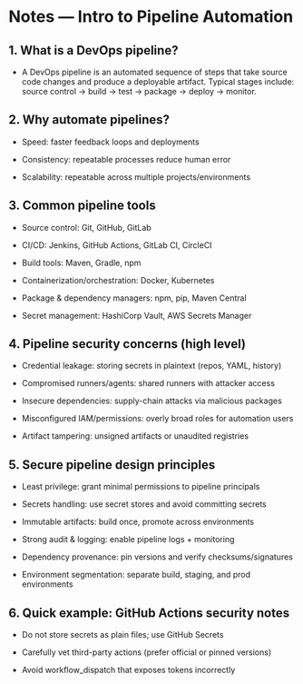 # Notes — Intro to Pipeline Automation
## 1. What is a DevOps pipeline?

- A DevOps pipeline is an automated sequence of steps that take source code changes and produce a deployable artifact. Typical stages include: source control -> build -> test -> package -> deploy -> monitor.

## 2. Why automate pipelines?

- Speed: faster feedback loops and deployments

- Consistency: repeatable processes reduce human error

- Scalability: repeatable across multiple projects/environments

## 3. Common pipeline tools

- Source control: Git, GitHub, GitLab

- CI/CD: Jenkins, GitHub Actions, GitLab CI, CircleCI

- Build tools: Maven, Gradle, npm

- Containerization/orchestration: Docker, Kubernetes

- Package & dependency managers: npm, pip, Maven Central

- Secret management: HashiCorp Vault, AWS Secrets Manager

## 4. Pipeline security concerns (high level)

- Credential leakage: storing secrets in plaintext (repos, YAML, history)

- Compromised runners/agents: shared runners with attacker access

- Insecure dependencies: supply-chain attacks via malicious packages

- Misconfigured IAM/permissions: overly broad roles for automation users

- Artifact tampering: unsigned artifacts or unaudited registries

## 5. Secure pipeline design principles

- Least privilege: grant minimal permissions to pipeline principals

- Secrets handling: use secret stores and avoid committing secrets

- Immutable artifacts: build once, promote across environments

- Strong audit & logging: enable pipeline logs + monitoring

- Dependency provenance: pin versions and verify checksums/signatures

- Environment segmentation: separate build, staging, and prod environments

## 6. Quick example: GitHub Actions security notes

- Do not store secrets as plain files; use GitHub Secrets

- Carefully vet third-party actions (prefer official or pinned versions)

- Avoid workflow_dispatch that exposes tokens incorrectly
